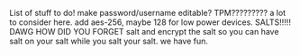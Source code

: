 List of stuff to do!
make password/username editable?
TPM????????? a lot to consider here.
add aes-256, maybe 128 for low power devices.
SALTS!!!!! DAWG HOW DID YOU FORGET
salt and encrypt the salt so you can have salt on your salt while you salt your salt. we have fun.

